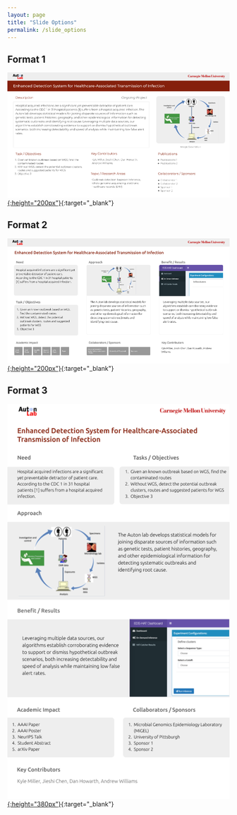 ```yaml
---
layout: page
title: "Slide Options"
permalink: /slide_options
---
```


## Format 1
[![EDS Hat v1](assets/ex1.png "EDS Hat v1"){:height="200px"}](assets/ex1.pdf){:target="_blank"}

## Format 2
[![EDS Hat v2](assets/ex2.png "EDS Hat v2"){:height="200px"}](assets/ex2.pdf){:target="_blank"}

## Format 3
[![EDS Hat v3](assets/ex3.png "EDS Hat v3"){:height="380px"}](assets/ex3.pdf){:target="_blank"}
